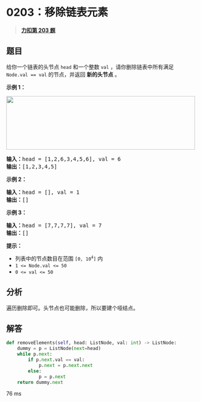 # 0203：移除链表元素


> <u>**[力扣第 203 题](https://leetcode.cn/problems/remove-linked-list-elements/)**</u>

## 题目

给你一个链表的头节点 <code>head</code> 和一个整数 <code>val</code> ，请你删除链表中所有满足 <code>Node.val == val</code> 的节点，并返回 <strong>新的头节点</strong> 。


<p><strong>示例 1：</strong></p>
<img alt="" src="https://assets.leetcode.com/uploads/2021/03/06/removelinked-list.jpg" style="width: 500px; height: 142px;" />
<pre>
<strong>输入：</strong>head = [1,2,6,3,4,5,6], val = 6
<strong>输出：</strong>[1,2,3,4,5]
</pre>

<p><strong>示例 2：</strong></p>

<pre>
<strong>输入：</strong>head = [], val = 1
<strong>输出：</strong>[]
</pre>

<p><strong>示例 3：</strong></p>

<pre>
<strong>输入：</strong>head = [7,7,7,7], val = 7
<strong>输出：</strong>[]
</pre>



<p><strong>提示：</strong></p>

<ul>
<li>列表中的节点数目在范围 <code>[0, 10<sup>4</sup>]</code> 内</li>
<li><code>1 <= Node.val <= 50</code></li>
<li><code>0 <= val <= 50</code></li>
</ul>


## 分析

遍历删除即可。头节点也可能删除，所以要建个哑结点。

## 解答

```python
def removeElements(self, head: ListNode, val: int) -> ListNode:
	dummy = p = ListNode(next=head)
	while p.next:
		if p.next.val == val:
			p.next = p.next.next
		else:
			p = p.next
	return dummy.next
```
76 ms







